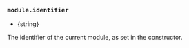 ### `module.identifier`

* {string}

The identifier of the current module, as set in the constructor.
